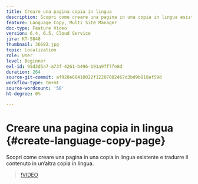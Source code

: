 ```yaml
---
title: Creare una pagina copia in lingua
description: Scopri come creare una pagina in una copia in lingua esistente e tradurre il contenuto in un’altra copia in lingua.
feature: Language Copy, Multi Site Manager
doc-type: Feature Video
version: 6.4, 6.5, Cloud Service
jira: KT-5848
thumbnail: 36682.jpg
topic: Localization
role: User
level: Beginner
exl-id: 95d3d5a7-a73f-4261-b496-b91a9ff7fe8d
duration: 264
source-git-commit: af928e60410022f12207082467d3bd9b818af59d
workflow-type: tm+mt
source-wordcount: '50'
ht-degree: 0%

---
```


# Creare una pagina copia in lingua {#create-language-copy-page}

Scopri come creare una pagina in una copia in lingua esistente e tradurre il contenuto in un’altra copia in lingua.

>[!VIDEO](https://video.tv.adobe.com/v/36682?quality=12&learn=on)
